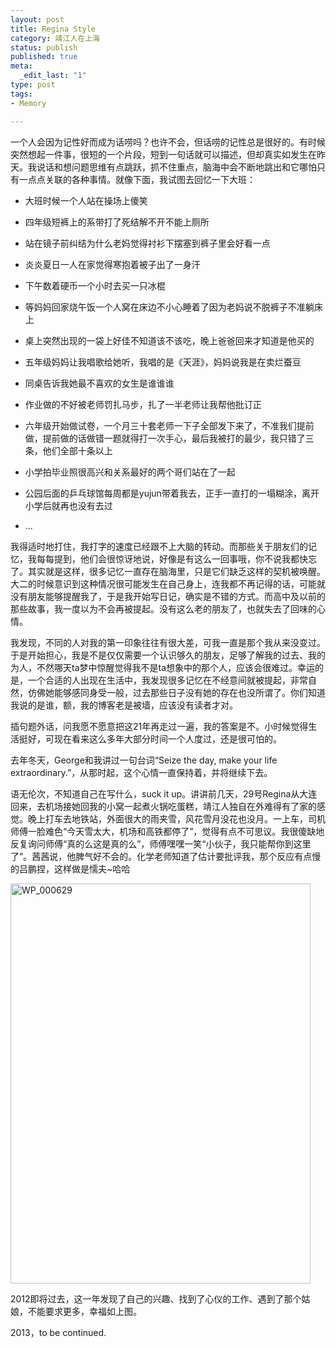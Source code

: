 ```yaml
--- 
layout: post
title: Regina Style
category: 靖江人在上海
status: publish
published: true
meta: 
  _edit_last: "1"
type: post
tags: 
- Memory

---
```


一个人会因为记性好而成为话唠吗？也许不会，但话唠的记性总是很好的。有时候突然想起一件事，很短的一个片段，短到一句话就可以描述，但却真实如发生在昨天。我说话和想问题思维有点跳跃，抓不住重点，脑海中会不断地跳出和它哪怕只有一点点关联的各种事情。就像下面，我试图去回忆一下大班：

*  大班时候一个人站在操场上傻笑

*  四年级短裤上的系带打了死结解不开不能上厕所

*  站在镜子前纠结为什么老妈觉得衬衫下摆塞到裤子里会好看一点

*  炎炎夏日一人在家觉得寒抱着被子出了一身汗

*  下午数着硬币一个小时去买一只冰棍

*  等妈妈回家烧午饭一个人窝在床边不小心睡着了因为老妈说不脱裤子不准躺床上

*  桌上突然出现的一袋上好佳不知道该不该吃，晚上爸爸回来才知道是他买的

*  五年级妈妈让我唱歌给她听，我唱的是《天涯》，妈妈说我是在卖烂蚕豆

*  同桌告诉我她最不喜欢的女生是谁谁谁

*  作业做的不好被老师罚扎马步，扎了一半老师让我帮他批订正

*  六年级开始做试卷，一个月三十套老师一下子全部发下来了，不准我们提前做，提前做的话做错一题就得打一次手心，最后我被打的最少，我只错了三条，他们全部十条以上

*  小学拍毕业照很高兴和关系最好的两个哥们站在了一起

*  公园后面的乒乓球馆每周都是yujun带着我去，正手一直打的一塌糊涂，离开小学后就再也没有去过

*  ...


我得适时地打住，我打字的速度已经跟不上大脑的转动。而那些关于朋友们的记忆，我每每提到，他们会很惊讶地说，好像是有这么一回事哦，你不说我都快忘了。其实就是这样，很多记忆一直存在脑海里，只是它们缺乏这样的契机被唤醒。大二的时候意识到这种情况很可能发生在自己身上，连我都不再记得的话，可能就没有朋友能够提醒我了，于是我开始写日记，确实是不错的方式。而高中及以前的那些故事，我一度以为不会再被提起。没有这么老的朋友了，也就失去了回味的心情。

我发现，不同的人对我的第一印象往往有很大差，可我一直是那个我从来没变过。于是开始担心，我是不是仅仅需要一个认识够久的朋友，足够了解我的过去、我的为人，不然哪天ta梦中惊醒觉得我不是ta想象中的那个人，应该会很难过。幸运的是，一个合适的人出现在生活中，我发现很多记忆在不经意间就被提起，非常自然，仿佛她能够感同身受一般，过去那些日子没有她的存在也没所谓了。你们知道我说的是谁，额，我的博客老是被墙，应该没有读者才对。

插句题外话，问我愿不愿意把这21年再走过一遍，我的答案是不。小时候觉得生活挺好，可现在看来这么多年大部分时间一个人度过，还是很可怕的。

去年冬天，George和我讲过一句台词“Seize the day, make your life extraordinary.”，从那时起，这个心情一直保持着，并将继续下去。

语无伦次，不知道自己在写什么，suck it up。讲讲前几天，29号Regina从大连回来，去机场接她回我的小窝一起煮火锅吃蛋糕，靖江人独自在外难得有了家的感觉。晚上打车去地铁站，外面很大的雨夹雪，风花雪月没花也没月。一上车，司机师傅一脸难色“今天雪太大，机场和高铁都停了”，觉得有点不可思议。我很傻缺地反复询问师傅“真的么这是真的么”，师傅嘿嘿一笑“小伙子，我只能帮你到这里了”。茜茜说，他脾气好不会的。化学老师知道了估计要批评我，那个反应有点慢的吕鹏捏，这样做是懦夫~哈哈

<a href="http://www.flickr.com/photos/njukidreborn/8328973063/" title="Flickr 上 njukidreborn 的 WP_000629"><img src="http://farm9.staticflickr.com/8076/8328973063_884e709214_z.jpg" width="480" height="640" alt="WP_000629"></a>

2012即将过去，这一年发现了自己的兴趣、找到了心仪的工作、遇到了那个姑娘，不能要求更多，幸福如上图。

2013，to be continued.
